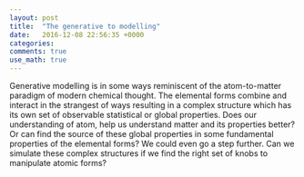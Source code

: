 ```yaml
---
layout: post
title:  "The generative to modelling"
date:   2016-12-08 22:56:35 +0000
categories: 
comments: true
use_math: true
---
```


Generative modelling is in some ways reminiscent of the atom-to-matter paradigm of modern chemical thought.  The elemental forms combine and interact in the strangest of ways resulting in a complex structure which has its own set of observable statistical or global properties. Does our understanding of atom, help us understand matter and its properties better? Or can find the source of these global properties in some fundamental properties of the elemental forms? We could even go a step further. Can we simulate these complex structures if we find the right set of knobs to manipulate atomic forms?



